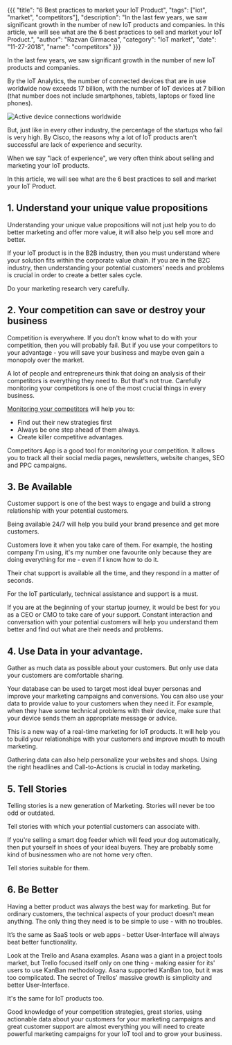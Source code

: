 {{{
  "title": "6 Best practices to market your IoT Product",
  "tags": ["iot", "market", "competitors"],
  "description": "In the last few years, we saw significant growth in the number of new IoT products and companies. In this article, we will see what are the 6 best practices to sell and market your IoT Product.",
  "author": "Razvan Girmacea",
  "category": "IoT market",
  "date": "11-27-2018",
  "name": "competitors"
}}}

In the last few years, we saw significant growth in the number of new IoT products and companies. 

By the IoT Analytics, the number of connected devices that are in use worldwide now exceeds 17 billion, with the number of IoT devices at 7 billion (that number does not include smartphones, tablets, laptops or fixed line phones).

<!--more-->

![Active device connections worldwide](/images/blog/competitors/iot-analytics.png)

But, just like in every other industry, the percentage of the startups who fail is very high. By Cisco, the reasons why a lot of IoT products aren't successful are lack of experience and security.

When we say "lack of experience", we very often think about selling and marketing your IoT products. 

In this article, we will see what are the 6 best practices to sell and market your IoT Product. 

## 1. Understand your unique value propositions

Understanding your unique value propositions will not just help you to do better marketing and offer more value, it will also help you sell more and better. 

If your IoT product is in the B2B industry, then you must understand where your solution fits within the corporate value chain. If you are in the B2C industry, then understanding your potential customers' needs and problems is crucial in order to create a better sales cycle. 

Do your marketing research very carefully. 

## 2. Your competition can save or destroy your business

Competition is everywhere. If you don't know what to do with your competition, then you will probably fail. But if you use your competitors to your advantage - you will save your business and maybe even gain a monopoly over the market.

A lot of people and entrepreneurs think that doing an analysis of their competitors is everything they need to. But that's not true. Carefully monitoring your competitors is one of the most crucial things in every business.

<a href="https://competitors.app" target="_blank">Monitoring your competitors</a> will help you to: 

* Find out their new strategies first
* Always be one step ahead of them always. 
* Create killer competitive advantages. 

Competitors App is a good tool for monitoring your competition. It allows you to track all their social media pages, newsletters, website changes, SEO and PPC campaigns.

## 3. Be Available

Customer support is one of the best ways to engage and build a strong relationship with your potential customers.

Being available 24/7 will help you build your brand presence and get more customers. 

Customers love it when you take care of them. For example, the hosting company I'm using, it's my number one favourite only because they are doing everything for me - even if I know how to do it. 

Their chat support is available all the time, and they respond in a matter of seconds. 

For the IoT particularly, technical assistance and support is a must. 

If you are at the beginning of your startup journey, it would be best for you as a CEO or CMO to take care of your support. Constant interaction and conversation with your potential customers will help you understand them better and find out what are their needs and problems.

## 4. Use Data in your advantage.

Gather as much data as possible about your customers. But only use data your customers are comfortable sharing. 

Your database can be used to target most ideal buyer personas and improve your marketing campaigns and conversions. You can also use your data to provide value to your customers when they need it. For example, when they have some technical problems with their device, make sure that your device sends them an appropriate message or advice. 

This is a new way of a real-time marketing for IoT products. It will help you to build your relationships with your customers and improve mouth to mouth marketing.

Gathering data can also help personalize your websites and shops. Using the right headlines and Call-to-Actions is crucial in today marketing.

## 5. Tell Stories

Telling stories is a new generation of Marketing. Stories will never be too odd or outdated. 

Tell stories with which your potential customers can associate with. 

If you're selling a smart dog feeder which will feed your dog automatically, then put yourself in shoes of your ideal buyers. They are probably some kind of businessmen who are not home very often. 

Tell stories suitable for them.

## 6. Be Better

Having a better product was always the best way for marketing. But for ordinary customers, the technical aspects of your product doesn't mean anything. The only thing they need is to be simple to use - with no troubles. 

It’s the same as SaaS tools or web apps - better User-Interface will always beat better functionality. 

Look at the Trello and Asana examples. Asana was a giant in a project tools market, but Trello focused itself only on one thing - making easier for its' users to use KanBan methodology. Asana supported KanBan too, but it was too complicated. The secret of Trellos' massive growth is simplicity and better User-Interface. 

It's the same for IoT products too. 

Good knowledge of your competition strategies, great stories, using actionable data about your customers for your marketing campaigns and great customer support are almost everything you will need to create powerful marketing campaigns for your IoT tool and to grow your business.